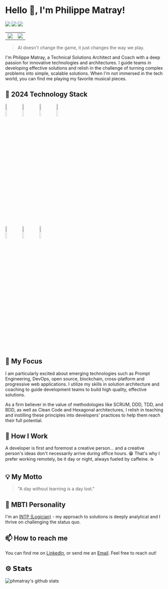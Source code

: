 # Hello 👋, I'm Philippe Matray!
[![](https://img.shields.io/badge/-@phmatray-%23181717?style=flat-square&logo=github)](https://github.com/phmatray)
[![](https://img.shields.io/badge/-Philippe%20Matray-blue?style=flat-square&logo=Linkedin&logoColor=white&link=https://www.linkedin.com/in/phmatray/)](https://www.linkedin.com/in/phmatray/)
[![](https://img.shields.io/website?color=0ab9e6&style=flat-square&up_message=matray.tech&url=https%3A%2F%2Fmatray.tech)](https://matray.tech)

<table>
  <tr>
    <td>
      <img src="https://github-readme-streak-stats.herokuapp.com/?user=phmatray&theme=dracula"/>
    </td>
    <td>
      <img src="https://github-readme-stats.vercel.app/api/top-langs/?username=phmatray&layout=compact&show_icons=true&theme=dracula"/>      
    </td>
  </tr>
</table>

> AI doesn't change the game, it just changes the way we play.

I'm Philippe Matray, a Technical Solutions Architect and Coach with a deep passion for innovative technologies and architectures. I guide teams in developing effective solutions and relish in the challenge of turning complex problems into simple, scalable solutions. When I'm not immersed in the tech world, you can find me playing my favorite musical pieces.

## 🧰 2024 Technology Stack
<code><img width="10%" src="https://www.vectorlogo.zone/logos/dotnet/dotnet-ar21.svg"></code>
<code><img width="10%" src="https://www.vectorlogo.zone/logos/javascript/javascript-ar21.svg"></code>
<code><img width="10%" src="https://www.vectorlogo.zone/logos/microsoft_azure/microsoft_azure-ar21.svg"></code>
<code><img width="10%" src="https://www.vectorlogo.zone/logos/docker/docker-ar21.svg"></code>
<br/>
<code><img width="10%" src="https://www.vectorlogo.zone/logos/github/github-ar21.svg"></code>
<code><img width="10%" src="https://www.vectorlogo.zone/logos/grpcio/grpcio-ar21.svg"></code>
<code><img width="10%" src="https://www.vectorlogo.zone/logos/graphql/graphql-ar21.svg"></code>

## 🎯 My Focus
I am particularly excited about emerging technologies such as Prompt Engineering, DevOps, open source, blockchain, cross-platform and progressive web applications. I utilize my skills in solution architecture and coaching to guide development teams to build high quality, effective solutions.

As a firm believer in the value of methodologies like SCRUM, DDD, TDD, and BDD, as well as Clean Code and Hexagonal architectures, I relish in teaching and instilling these principles into developers' practices to help them reach their full potential.

## 🌱 How I Work
A developer is first and foremost a creative person... and a creative person's ideas don't necessarily arrive during office hours. 😁 That's why I prefer working remotely, be it day or night, always fueled by caffeine. ☕

## 💡 My Motto
> "A day without learning is a day lost."

## 📝 MBTI Personality
I'm an [INTP (Logician)](https://www.16personalities.com/intp-personality) - my approach to solutions is deeply analytical and I thrive on challenging the status quo.

## 📫 How to reach me
You can find me on [LinkedIn](https://be.linkedin.com/in/phmatray/en), or send me an [Email](mailto:phmatray@gmail.com). Feel free to reach out!

## ⚙️ 𝗦𝘁𝗮𝘁𝘀
![phmatray's github stats](https://github-readme-stats.vercel.app/api?username=phmatray&show_icons=true&theme=dracula)
